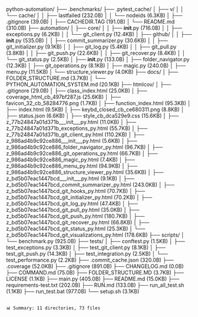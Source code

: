 python-automation/
├── .benchmarks/
├── .pytest_cache/
│   ├── v/
│   │   └── cache/
│   │       ├── lastfailed (232.0B)
│   │       └── nodeids (6.3KB)
│   ├── .gitignore (39.0B)
│   ├── CACHEDIR.TAG (191.0B)
│   └── README.md (310.0B)
├── automation/
│   ├── core/
│   │   ├── __init__.py (716.0B)
│   │   ├── exceptions.py (6.2KB)
│   │   └── git_client.py (12.4KB)
│   ├── github/
│   │   ├── __init__.py (535.0B)
│   │   ├── commit_summarizer.py (30.6KB)
│   │   ├── git_initializer.py (9.1KB)
│   │   ├── git_log.py (5.4KB)
│   │   ├── git_pull.py (3.8KB)
│   │   ├── git_push.py (22.6KB)
│   │   ├── git_recover.py (8.4KB)
│   │   └── git_status.py (2.5KB)
│   ├── __init__.py (133.0B)
│   ├── folder_navigator.py (12.3KB)
│   ├── git_operations.py (8.1KB)
│   ├── magic.py (240.0B)
│   ├── menu.py (11.5KB)
│   └── structure_viewer.py (4.0KB)
├── docs/
│   ├── FOLDER_STRUCTURE.md (3.7KB)
│   └── PYTHON_AUTOMATION_SYSTEM.md (20.1KB)
├── htmlcov/
│   ├── .gitignore (29.0B)
│   ├── class_index.html (25.0KB)
│   ├── coverage_html_cb_497bf287.js (25.6KB)
│   ├── favicon_32_cb_58284776.png (1.7KB)
│   ├── function_index.html (95.3KB)
│   ├── index.html (9.5KB)
│   ├── keybd_closed_cb_ce680311.png (8.8KB)
│   ├── status.json (6.6KB)
│   ├── style_cb_dca529e9.css (15.6KB)
│   ├── z_77b24847a01d371b___init___py.html (11.0KB)
│   ├── z_77b24847a01d371b_exceptions_py.html (55.7KB)
│   ├── z_77b24847a01d371b_git_client_py.html (110.2KB)
│   ├── z_986ad4b9c92ce886___init___py.html (5.6KB)
│   ├── z_986ad4b9c92ce886_folder_navigator_py.html (96.7KB)
│   ├── z_986ad4b9c92ce886_git_operations_py.html (66.7KB)
│   ├── z_986ad4b9c92ce886_magic_py.html (7.4KB)
│   ├── z_986ad4b9c92ce886_menu_py.html (94.9KB)
│   ├── z_986ad4b9c92ce886_structure_viewer_py.html (35.6KB)
│   ├── z_bd5b07eac1447bcd___init___py.html (9.1KB)
│   ├── z_bd5b07eac1447bcd_commit_summarizer_py.html (243.0KB)
│   ├── z_bd5b07eac1447bcd_git_hooks_py.html (70.7KB)
│   ├── z_bd5b07eac1447bcd_git_initializer_py.html (70.2KB)
│   ├── z_bd5b07eac1447bcd_git_log_py.html (47.4KB)
│   ├── z_bd5b07eac1447bcd_git_pull_py.html (35.0KB)
│   ├── z_bd5b07eac1447bcd_git_push_py.html (180.7KB)
│   ├── z_bd5b07eac1447bcd_git_recover_py.html (66.8KB)
│   ├── z_bd5b07eac1447bcd_git_status_py.html (25.3KB)
│   └── z_bd5b07eac1447bcd_git_visualizations_py.html (178.6KB)
├── scripts/
│   └── benchmark.py (925.0B)
├── tests/
│   ├── conftest.py (1.5KB)
│   ├── test_exceptions.py (3.3KB)
│   ├── test_git_client.py (8.1KB)
│   ├── test_git_push.py (14.3KB)
│   ├── test_integration.py (2.5KB)
│   └── test_performance.py (2.2KB)
├── .commit_cache.json (320.0B)
├── .coverage (52.0KB)
├── .gitignore (891.0B)
├── CHANGELOG.md (0.0B)
├── COMMAND.md (75.0B)
├── FOLDER_STRUCTURE.MD (3.7KB)
├── LICENSE (1.1KB)
├── main.py (405.0B)
├── README.md (15.0KB)
├── requirements-test.txt (202.0B)
├── RUN.md (133.0B)
├── run_all_test.sh (1.1KB)
├── run_test.bat (977.0B)
└── setup.sh (3.1KB)
```

📊 Summary: 11 directories, 73 files